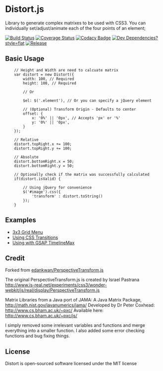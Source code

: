 # Distort.js

Library to generate complex matrixes to be used with CSS3. You can individually
set/adjust/animate each of the four points of an element;

[![Build Status](http://img.shields.io/travis/isuttell/distort.svg?style=flat)](https://travis-ci.org/isuttell/distort)
[![Coverage Status](https://img.shields.io/coveralls/isuttell/distort.svg?style=flat)](https://coveralls.io/r/isuttell/distort)
[![Codacy Badge](https://www.codacy.com/project/badge/acc9c0ea49c7433fb86216e3aaebce5c)](https://www.codacy.com/public/isuttell/distort)
[![Dev Dependencies](http://img.shields.io/david/dev/isuttell/distort.svg)?style=flat](https://david-dm.org/isuttell/distort#info=devDependencies)
[![Release](http://img.shields.io/github/release/isuttell/distort.svg?style=flat)](https://github.com/isuttell/distort/tarball/master)

## Basic Usage
````
    // Height and Width are need to calcuate matrix
    var distort = new Distort({
        width: 100, // Required
        height: 100, // Required

        // Or

        $el: $('.element'), // Or you can specify a jQuery element

        // (Optional) Transform Origin - Defaults to center
        offset: {
            x: '0%' || '0px', // Accepts 'px' or '%'
            y: '0%' || '0px',
        }
    });

    // Relative
    distort.topRight.x += 100;
    distort.topRight.y += 100;

    // Absolute
    distort.bottomRight.x = 50;
    distort.bottomRight.y = 50;

    // Optionally check if the matrix was successfully calculated
    if(distort.isValid) {

        // Using jQuery for convenience
        $('#image').css({
            'transform' : distort.toString()
        });
    }
````

## Examples

* [3x3 Grid Menu](http://codepen.io/isuttell/full/Wbbwyd/)
* [Using CSS Transitions](http://codepen.io/isuttell/full/dPPKWx/)
* [Using with GSAP TimelineMax](http://codepen.io/isuttell/full/yyyjmX/)

## Credit
Forked from [edankwan/PerspectiveTransform.js](https://github.com/edankwan/PerspectiveTransform.js)

The original PerspectiveTransform.js is created by  Israel Pastrana
http://www.is-real.net/experiments/css3/wonder-webkit/js/real/display/PerspectiveTransform.js

Matrix Libraries from a Java port of JAMA: A Java Matrix Package, http://math.nist.gov/javanumerics/jama/
Developed by Dr Peter Coxhead: http://www.cs.bham.ac.uk/~pxc/
Available here: http://www.cs.bham.ac.uk/~pxc/js/

I simply removed some irrelevant variables and functions and merge everything into a smaller function. I also added some error checking functions and bug fixing things.

## License
Distort is open-sourced software licensed under the MIT license
